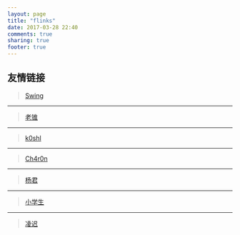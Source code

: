```yaml
---
layout: page
title: "flinks"
date: 2017-03-28 22:40
comments: true
sharing: true
footer: true
---
```

## 友情链接

>[Swing](http://bestwing.me) 

---
>[老锥](http://www.bodkin.ren)

---
>[k0shl](http://whereisk0shl.top)

---
>[Ch4r0n](http://www.sweetear.cn)

---
>[杨君](http://blog.imjun.net)

---
>[小学生](https://null-me.github.io)

---
>[凌迟](https://hello-sherlock.github.io)

